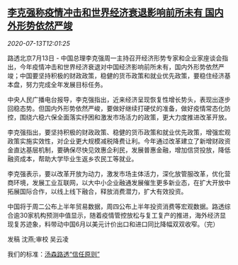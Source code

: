 <!--1594642998000-->
[李克强称疫情冲击和世界经济衰退影响前所未有 国内外形势依然严竣](https://cn.reuters.com/article/china-li-keqiang-economy-challenge-0713-idCNKCS24E1GG)
------

<div><i>2020-07-13T12:01:25</i></div><div class="StandardArticleBody_body"><p>路透北京7月13日 - 中国总理李克强周一主持召开经济形势专家和企业家座谈会指出，今年疫情冲击和世界经济衰退对中国经济影响前所未有，国内外形势依然严竣；中国要坚持积极的财政政策，稳健的货币政策和就业优先政策，要稳住经济基本盘，努力完成全年发展目标任务。 </p><p>中央人民广播电台报导，李克强指出，近来经济呈现恢复性增长势头，表现出逐步回稳态势。但国内外形势依然严峻，要做好继续打硬仗的准备，做好疫情常态化防控，围绕六稳六保全面落实纾困和激发市场活力的政策，更大力度推进改革开放。 </p><p>李克强指出，要坚持积极的财政政策、稳健的货币政策和就业优先政策，增强宏观政策实施实效性，对企业更大规模减税降费让利。今年通过改革建立了新增财政资金直达基层机制，要确保尽快见效惠企利民，发展普惠金融，增加信贷投放，降低融资成本，帮助大学毕业生返乡农民工等就业。 </p><p>李克强表示，要以改革开放为动力，激发市场主体活力，深化放管服改革，优化营商环境，发展工业互联网，以大中小企业融通发展催生更多新业态，在扩大开放中拓展国际合作，以线上线下融合，释放消费潜力，扩大有效投资。 </p><p>中国将于周二公布上半年贸易数据，周四公布上半年投资消费等宏观数据。路透综合逾30家机构预测中值显示，随着疫情管控放松与复工复产的推进，海外经济显现复苏迹象，料带动中国6月以美元计价出口和进口同比降幅双双收窄。（完） </p><div class="Attribution_container"><div class="Attribution_attribution"><p class="Attribution_content">发稿 沈燕;审校 吴云凌 </p></div></div><div class="StandardArticleBody_trustBadgeContainer"><span class="StandardArticleBody_trustBadgeTitle">我们的标准：</span><span class="trustBadgeUrl"><a href="https://www.thomsonreuters.cn/content/dam/openweb/documents/pdf/china/brochures/about-us-1.pdf">汤森路透“信任原则”</a></span></div></div>
